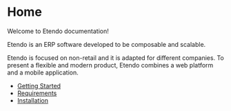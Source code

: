 
# Home

Welcome to Etendo documentation!

Etendo is an ERP software developed to be composable and scalable.

Etendo is focused on non-retail and it is adapted for different companies. To present a flexible and modern product, Etendo combines a web platform and a mobile application.

-   [Getting Started](/end-user-documentation/getting-started)
-   [Requirements](/technical-documentation/etendo-environment/requirements-and-tools/requirements)
-   [Installation](/technical-documentation/etendo-environment/setup-and-upgrade/installation)


